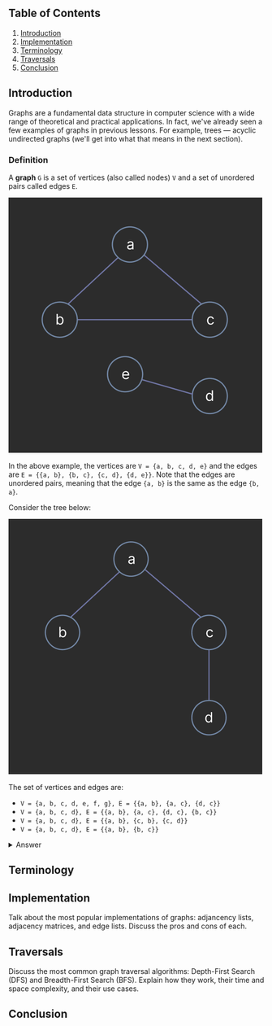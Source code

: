 
## Table of Contents

1. [Introduction](#introduction)
2. [Implementation](#implementation)
3. [Terminology](#terminology)
4. [Traversals](#traversals)
5. [Conclusion](#conclusion)


## Introduction

Graphs are a fundamental data structure in computer science with a wide range of theoretical and practical applications. In fact, we've already seen a few examples of graphs in previous lessons. For example, trees — acyclic undirected graphs (we'll get into what that means in the next section).

### Definition

A **graph** `G` is a set of vertices (also called nodes) `V` and a set of unordered pairs called edges `E`.

![graph](../images/graph-1.png)

In the above example, the vertices are `V = {a, b, c, d, e}` and the edges are `E = {{a, b}, {b, c}, {c, d}, {d, e}}`. Note that the edges are unordered pairs, meaning that the edge `{a, b}` is the same as the edge `{b, a}`.

Consider the tree below:

![graph](../images/graph-2.png)

The set of vertices and edges are:

- `V = {a, b, c, d, e, f, g}, E = {{a, b}, {a, c}, {d, c}}`
- `V = {a, b, c, d}, E = {{a, b}, {a, c}, {d, c}, {b, c}}`
- `V = {a, b, c, d}, E = {{a, b}, {c, b}, {c, d}}`
- `V = {a, b, c, d}, E = {{a, b}, {b, c}}`

<details>
<summary>Answer</summary>
V = {a, b, c, d}, E = {{a, b}, {c, b}, {c, d}}
</details>

## Terminology

## Implementation

Talk about the most popular implementations of graphs: adjancency lists, adjacency matrices, and edge lists. Discuss the pros and cons of each.

## Traversals

Discuss the most common graph traversal algorithms: Depth-First Search (DFS) and Breadth-First Search (BFS). Explain how they work, their time and space complexity, and their use cases.

## Conclusion
